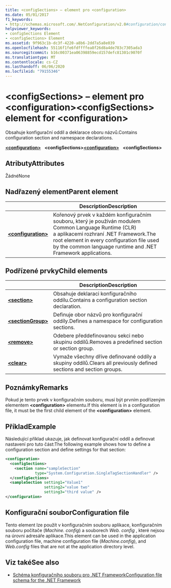 ```yaml
---
title: <configSections> – element pro <configuration>
ms.date: 05/01/2017
f1_keywords:
- http://schemas.microsoft.com/.NetConfiguration/v2.0#configuration/configSections
helpviewer_keywords:
- configSections Element
- <configSections> Element
ms.assetid: 9f963c1b-dc3f-4220-a8b6-2dd7a5a8e039
ms.openlocfilehash: 55116f1fe6fdffffea8f26d8a4de783c7305ada3
ms.sourcegitcommit: b16c00371ea06398859ecd157defc81301c9070f
ms.translationtype: MT
ms.contentlocale: cs-CZ
ms.lasthandoff: 06/06/2020
ms.locfileid: "79155346"
---
```

# <a name="configsections-element-for-configuration"></a><span data-ttu-id="aac00-102">\<configSections> – element pro \<configuration></span><span class="sxs-lookup"><span data-stu-id="aac00-102">\<configSections> element for \<configuration></span></span>

<span data-ttu-id="aac00-103">Obsahuje konfigurační oddíl a deklarace oboru názvů.</span><span class="sxs-lookup"><span data-stu-id="aac00-103">Contains configuration section and namespace declarations.</span></span>

<span data-ttu-id="aac00-104">[**\<configuration>**](configuration-element.md) &nbsp;&nbsp;**\<configSections>**</span><span class="sxs-lookup"><span data-stu-id="aac00-104">[**\<configuration>**](configuration-element.md) &nbsp;&nbsp;**\<configSections>**</span></span>

## <a name="attributes"></a><span data-ttu-id="aac00-105">Atributy</span><span class="sxs-lookup"><span data-stu-id="aac00-105">Attributes</span></span>

<span data-ttu-id="aac00-106">Žádné</span><span class="sxs-lookup"><span data-stu-id="aac00-106">None</span></span>

## <a name="parent-element"></a><span data-ttu-id="aac00-107">Nadřazený element</span><span class="sxs-lookup"><span data-stu-id="aac00-107">Parent element</span></span>

|     | <span data-ttu-id="aac00-108">Description</span><span class="sxs-lookup"><span data-stu-id="aac00-108">Description</span></span> |
| --- | ----------- |
| [**\<configuration>**](configuration-element.md) | <span data-ttu-id="aac00-109">Kořenový prvek v každém konfiguračním souboru, který je používán modulem Common Language Runtime (CLR) a aplikacemi rozhraní .NET Framework.</span><span class="sxs-lookup"><span data-stu-id="aac00-109">The root element in every configuration file used by the common language runtime and .NET Framework applications.</span></span> |

## <a name="child-elements"></a><span data-ttu-id="aac00-110">Podřízené prvky</span><span class="sxs-lookup"><span data-stu-id="aac00-110">Child elements</span></span>

|     | <span data-ttu-id="aac00-111">Description</span><span class="sxs-lookup"><span data-stu-id="aac00-111">Description</span></span> |
| --- | ----------- |
| [**\<section>**](section-element.md) | <span data-ttu-id="aac00-112">Obsahuje deklaraci konfiguračního oddílu.</span><span class="sxs-lookup"><span data-stu-id="aac00-112">Contains a configuration section declaration.</span></span> |
| [**\<sectionGroup>**](sectiongroup-element-for-configsections.md) | <span data-ttu-id="aac00-113">Definuje obor názvů pro konfigurační oddíly.</span><span class="sxs-lookup"><span data-stu-id="aac00-113">Defines a namespace for configuration sections.</span></span> |
| [**\<remove>**](remove-element-for-configsections.md) | <span data-ttu-id="aac00-114">Odebere předdefinovanou sekci nebo skupinu oddílů.</span><span class="sxs-lookup"><span data-stu-id="aac00-114">Removes a predefined section or section group.</span></span> |
| [**\<clear>**](clear-element-for-configsections.md) | <span data-ttu-id="aac00-115">Vymaže všechny dříve definované oddíly a skupiny oddílů.</span><span class="sxs-lookup"><span data-stu-id="aac00-115">Clears all previously defined sections and section groups.</span></span> |

## <a name="remarks"></a><span data-ttu-id="aac00-116">Poznámky</span><span class="sxs-lookup"><span data-stu-id="aac00-116">Remarks</span></span>

<span data-ttu-id="aac00-117">Pokud je tento prvek v konfiguračním souboru, musí být prvním podřízeným elementem **\<configuration>** elementu.</span><span class="sxs-lookup"><span data-stu-id="aac00-117">If this element is in a configuration file, it must be the first child element of the **\<configuration>** element.</span></span>

## <a name="example"></a><span data-ttu-id="aac00-118">Příklad</span><span class="sxs-lookup"><span data-stu-id="aac00-118">Example</span></span>

<span data-ttu-id="aac00-119">Následující příklad ukazuje, jak definovat konfigurační oddíl a definovat nastavení pro tuto část:</span><span class="sxs-lookup"><span data-stu-id="aac00-119">The following example shows how to define a configuration section and define settings for that section:</span></span>

```xml
<configuration>
  <configSections>
    <section name="sampleSection"
             type="System.Configuration.SingleTagSectionHandler" />
  </configSections>
  <sampleSection setting1="Value1"
                 setting2="value two"
                 setting3="third value" />
</configuration>
```

## <a name="configuration-file"></a><span data-ttu-id="aac00-120">Konfigurační soubor</span><span class="sxs-lookup"><span data-stu-id="aac00-120">Configuration file</span></span>

<span data-ttu-id="aac00-121">Tento element lze použít v konfiguračním souboru aplikace, konfiguračním souboru počítače (*Machine. config*) a souborech *Web. config* , které nejsou na úrovni adresáře aplikace.</span><span class="sxs-lookup"><span data-stu-id="aac00-121">This element can be used in the application configuration file, machine configuration file (*Machine.config*), and *Web.config* files that are not at the application directory level.</span></span>

## <a name="see-also"></a><span data-ttu-id="aac00-122">Viz také</span><span class="sxs-lookup"><span data-stu-id="aac00-122">See also</span></span>

- [<span data-ttu-id="aac00-123">Schéma konfiguračního souboru pro .NET Framework</span><span class="sxs-lookup"><span data-stu-id="aac00-123">Configuration file schema for the .NET Framework</span></span>](index.md)

